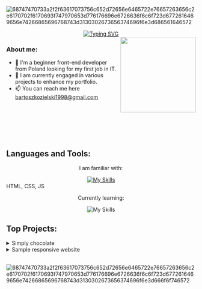 ![68747470733a2f2f63617073756c652d72656e6465722e76657263656c2e6170702f6170693f747970653d776176696e6726636f6c6f723d6772616469656e74266865696768743d3130302673656374696f6e3d686561646572](https://github.com/m3riadoc/m3riadoc/assets/129390881/deb18869-4963-45c7-87de-7c6d0b6e6a81)


<div align="center">
  <a href="https://git.io/typing-svg">
    <img src="https://readme-typing-svg.demolab.com?font=Fira+Code&duration=2000&pause=300&random=false&size=30&center=true&width=435&lines=Hello+there!;I'm+Bartosz+Kozielski+" alt="Typing SVG">
  </a>
</div>

<img src="https://github.com/m3riadoc/m3riadoc/assets/129390881/70e0ea20-b870-4d7a-a857-3ade9ddb3cb4" width="200" height="200" align="right">

### About me:
- 🔭 I'm a beginner front-end developer from Poland looking for my first job in IT.
- 🌱 I am currently engaged in various projects to enhance my portfolio.
- 📫 You can reach me here bartoszkozielski1998@gmail.com


<br><br><br><br><br>


<h2>Languages and Tools:</h2>
<p align="center">I am familiar with: </p>
<div align="center">
    <a href="https://skillicons.dev">
        <img src="https://skillicons.dev/icons?i=html,css,js,bootstrap,github" alt="My Skills"/>
    </a>
</div>
HTML, CSS, JS
<br>


<p align="center">Currently learning: </p>
<div align="center">
<img src="https://skillicons.dev/icons?i=nodejs,react,jquery,redux,sass" alt="My Skills"/>
</div>

<h2>Top Projects:</h2>

<details>
<summary>Simply chocolate</summary>
&nbsp;


My first biggest group project. Fully responsive website
built based on knowledge of HTML, CSS, JavaScript and Node.js.

https://m3riadoc.github.io/simply_chocolate_project/

</details>


<details>
<summary>Sample responsive website</summary>


Website created for html and css exercises.

https://m3riadoc.github.io/goit-markup-hw-07/

</details>


<br>


![68747470733a2f2f63617073756c652d72656e6465722e76657263656c2e6170702f6170693f747970653d776176696e6726636f6c6f723d6772616469656e74266865696768743d3130302673656374696f6e3d666f6f746572](https://github.com/m3riadoc/m3riadoc/assets/129390881/4a407434-1f60-4063-ac1f-054847f471e5)
